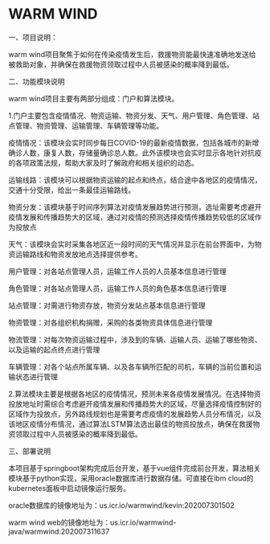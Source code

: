 # WARM WIND

一、项目说明：

warm wind项目聚焦于如何在传染疫情发生后，救援物资能最快速准确地发送给被救助对象，并确保在救援物资领取过程中人员被感染的概率降到最低。

二、功能模块说明

warm wind项目主要有两部分组成：门户和算法模块。

1.门户主要包含疫情情况、物资运输、物资分发、天气、用户管理、角色管理、站点管理、物资管理、运输管理、车辆管理等功能。

疫情情况：该模块会实时同步每日COVID-19的最新疫情数据，包括各城市的新增确诊人数，康复人数，存储量确诊总人数。此外该模块也会实时显示各地针对抗疫的各项政策法规，帮助大家及时了解政府和相关组织的动态。

运输线路：该模块可以根据物资运输的起点和终点，结合途中各地区的疫情情况，交通十分受限，给出一条最佳运输路线。

物资分发：该模块基于时间序列算法对疫情发展趋势进行预测，选址需要考虑避开疫情发展和传播趋势大的区域，通过对疫情的预测选择疫情传播趋势较低的区域作为投放点

天气：该模块会实时采集各地区近一段时间的天气情况并显示在前台界面中，为物资运输路线和物资发放地点选择提供参考。

用户管理：对各站点管理人员，运输工作人员的人员基本信息进行管理

角色管理：对各站点管理人员，运输工作人员的角色基本信息进行管理

站点管理：对需进行物资存放，物资分发站点基本信息进行管理

物资管理：对各组织机构捐赠，采购的各类物资具体信息进行管理

物流管理：对每次物资运输过程中，涉及到的车辆、运输人员、运输了哪些物资、以及运输的起点终点进行管理

车辆管理：对各个站点所属车辆、以及各车辆所匹配的司机，车辆的当前位置和运输状态进行管理

2.算法模块主要是根据各地区的疫情情况，预测未来各疫情发展情况。在选择物资投放地址时需综合考虑避开疫情发展和传播趋势大的区域，尽量选择疫情控制好的区域作为投放点，另外路线规划也是需要考虑疫情的发展趋势人员分布情况，以及该地区疫情分布情况，通过算法LSTM算法选出最佳的物资投放点，确保在救援物资领取过程中人员被感染的概率降到最低。

三、部署说明

本项目基于springboot架构完成后台开发，基于vue组件完成前台开发，算法相关模块基于python实现，采用oracle数据库进行数据存储。可直接在ibm cloud的kubernetes面板中启动镜像运行服务。

oracle数据库的镜像地址为：us.icr.io/warmwind/kevin:202007301502

warm wind  web的镜像地址为：us.icr.io/warmwind-java/warmwind:202007311637











